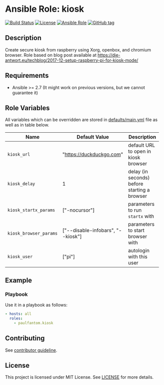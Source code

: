# Ansible Role: kiosk

[![Build Status](https://travis-ci.com/paulfantom/ansible-kiosk.svg?branch=master)](https://travis-ci.com/paulfantom/ansible-kiosk)
[![License](https://img.shields.io/badge/license-MIT%20License-brightgreen.svg)](https://opensource.org/licenses/MIT)
[![Ansible Role](https://img.shields.io/badge/ansible%20role-paulfantom.kiosk-blue.svg)](https://galaxy.ansible.com/paulfantom/kiosk/)
[![GitHub tag](https://img.shields.io/github/tag/paulfantom/ansible-kiosk.svg)](https://github.com/paulfantom/ansible-kiosk/tags)

## Description

Create secure kiosk from raspberry using Xorg, openbox, and chromium browser.
Role based on blog post available at https://die-antwort.eu/techblog/2017-12-setup-raspberry-pi-for-kiosk-mode/

## Requirements

- Ansible >= 2.7 (It might work on previous versions, but we cannot guarantee it)

## Role Variables

All variables which can be overridden are stored in [defaults/main.yml](defaults/main.yml) file as well as in table below.

| Name           | Default Value | Description                        |
| -------------- | ------------- | -----------------------------------|
| `kiosk_url` | "https://duckduckgo.com" | default URL to open in kiosk browser |
| `kiosk_delay` | 1 | delay (in seconds) before starting a browser |
| `kiosk_startx_params` | ["-nocursor"] | parameters to run `startx` with |
| `kiosk_browser_params` | ["--disable-infobars", "--kiosk"] | parameters to start browser with |
| `kiosk_user` | ["pi"] | autologin with this user |

## Example

### Playbook

Use it in a playbook as follows:
```yaml
- hosts: all
  roles:
    - paulfantom.kiosk
```

## Contributing

See [contributor guideline](CONTRIBUTING.md).

## License

This project is licensed under MIT License. See [LICENSE](/LICENSE) for more details.
